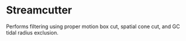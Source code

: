 # Streamcutter

Performs filtering using proper motion box cut, spatial cone cut, and GC tidal radius exclusion.

